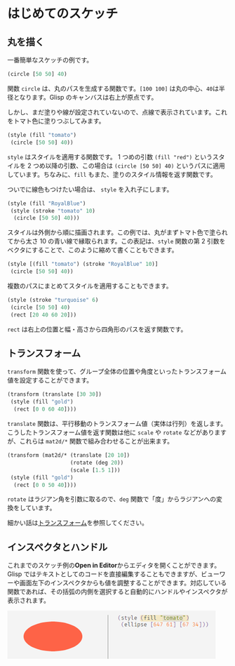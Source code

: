 # はじめてのスケッチ

## 丸を描く

一番簡単なスケッチの例です。

```cljs
(circle [50 50] 40)
```

関数 `circle` は、丸のパスを生成する関数です。`[100 100]` は丸の中心、`40`は半径となります。Glisp のキャンバスは右上が原点です。

しかし、まだ塗りや線が設定されていないので、点線で表示されています。これをトマト色に塗りつぶしてみます。

```cljs
(style (fill "tomato")
 (circle [50 50] 40))
```

`style` はスタイルを適用する関数です。 1 つめの引数 `(fill "red")` というスタイルを 2 つめ以降の引数、この場合は `(circle [50 50] 40)` というパスに適用しています。ちなみに、`fill` もまた、塗りのスタイル情報を返す関数です。

ついでに線色もつけたい場合は、 `style` を入れ子にします。

```cljs
(style (fill "RoyalBlue")
 (style (stroke "tomato" 10)
  (circle [50 50] 40)))
```

スタイルは外側から順に描画されます。この例では、丸がまずトマト色で塗られてから太さ 10 の青い線で縁取られます。この表記は、`style` 関数の第 2 引数をベクタにすることで、このように縮めて書くこともできます。

```cljs
(style [(fill "tomato") (stroke "RoyalBlue" 10)]
 (circle [50 50] 40))
```

複数のパスにまとめてスタイルを適用することもできます。

```cljs
(style (stroke "turquoise" 6)
 (circle [50 50] 40)
 (rect [20 40 60 20]))
```

`rect` は右上の位置と幅・高さから四角形のパスを返す関数です。

## トランスフォーム

`transform` 関数を使って、グループ全体の位置や角度といったトランスフォーム値を設定することができます。

```cljs
(transform (translate [30 30])
 (style (fill "gold")
  (rect [0 0 60 40])))
```

`translate` 関数は、平行移動のトランスフォーム値（実体は行列）を返します。こうしたトランスフォーム値を返す関数は他に `scale` や `rotate` などがありますが、これらは `mat2d/*` 関数で組み合わせることが出来ます。

```cljs
(transform (mat2d/* (translate [20 10])
                    (rotate (deg 20))
                    (scale [1.5 1]))
 (style (fill "gold")
  (rect [0 0 50 40])))
```

`rotate` はラジアン角を引数に取るので、`deg` 関数で「度」からラジアンへの変換をしています。

細かい話は[トランスフォーム](transform)を参照してください。

## インスペクタとハンドル

これまでのスケッチ例の**Open in Editor**からエディタを開くことができます。Glisp ではテキストとしてのコードを直接編集することもできますが、ビューワーや画面左下のインスペクタからも値を調整することができます。対応している関数であれば、その括弧の内側を選択すると自動的にハンドルやインスペクタが表示されます。

![](handles.gif)
